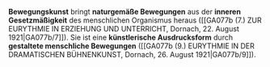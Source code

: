 
**Bewegungskunst** bringt **naturgemäße Bewegungen** aus der **inneren Gesetzmäßigkeit** des menschlichen Organismus heraus ([[GA077b (7.) ZUR EURYTHMIE IN ERZIEHUNG UND UNTERRICHT, Dornach, 22. August 1921|GA077b/7]]). Sie ist eine **künstlerische Ausdrucksform** durch **gestaltete menschliche Bewegungen** ([[GA077b (9.) EURYTHMIE IN DER DRAMATISCHEN BÜHNENKUNST, Dornach, 26. August 1921|GA077b/9]]).
